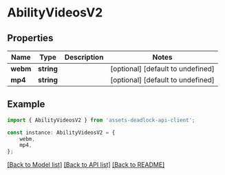 # AbilityVideosV2


## Properties

Name | Type | Description | Notes
------------ | ------------- | ------------- | -------------
**webm** | **string** |  | [optional] [default to undefined]
**mp4** | **string** |  | [optional] [default to undefined]

## Example

```typescript
import { AbilityVideosV2 } from 'assets-deadlock-api-client';

const instance: AbilityVideosV2 = {
    webm,
    mp4,
};
```

[[Back to Model list]](../README.md#documentation-for-models) [[Back to API list]](../README.md#documentation-for-api-endpoints) [[Back to README]](../README.md)
